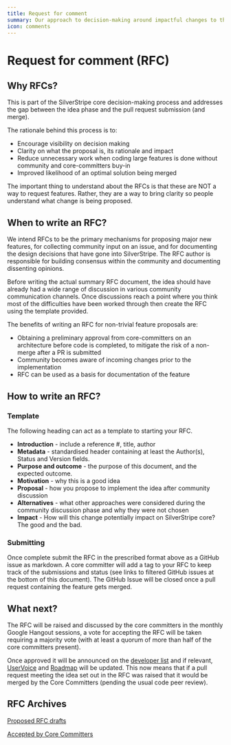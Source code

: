 ```yaml
---
title: Request for comment
summary: Our approach to decision-making around impactful changes to the product
icon: comments
---
```


# Request for comment (RFC)

## Why RFCs?
This is part of the SilverStripe core decision-making process and addresses the gap between the idea phase and the pull request submission (and merge).

The rationale behind this process is to:
 * Encourage visibility on decision making
 * Clarity on what the proposal is, its rationale and impact
 * Reduce unnecessary work when coding large features is done without community and core-committers buy-in
 * Improved likelihood of an optimal solution being merged

The important thing to understand about the RFCs is that these are NOT a way to request features. Rather, they are a way to bring clarity so people understand what change is being proposed.

## When to write an RFC?

We intend RFCs to be the primary mechanisms for proposing major new features, for collecting community input on an issue, and for documenting the design decisions that have gone into SilverStripe. The RFC author is responsible for building consensus within the community and documenting dissenting opinions.

Before writing the actual summary RFC document, the idea should have already had a wide range of discussion in various community communication channels. Once discussions reach a point where you think most of the difficulties have been worked through then create the RFC using the template provided.

The benefits of writing an RFC for non-trivial feature proposals are:
 * Obtaining a preliminary approval from core-committers on an architecture before code is completed, to mitigate the risk of a non-merge after a PR is submitted
 * Community becomes aware of incoming changes prior to the implementation
 * RFC can be used as a basis for documentation of the feature
	

## How to write an RFC?

### Template
The following heading can act as a template to starting your RFC.
 * **Introduction** - include a reference #, title, author
 * **Metadata** - standardised header containing at least the Author(s), Status and Version fields.
 * **Purpose and outcome** - the purpose of this document, and the expected outcome.
 * **Motivation** - why this is a good idea
 * **Proposal** - how you propose to implement the idea after community discussion
 * **Alternatives** - what other approaches were considered during the community discussion phase and why they were not chosen
 * **Impact** - How will this change potentially impact on SilverStripe core? The good and the bad.

### Submitting
Once complete submit the RFC in the prescribed format above as a GitHub issue as markdown. A core committer will add a tag to your RFC to keep track of the submissions and status (see links to filtered GitHub issues at the bottom of this document). The GitHub Issue will be closed once a pull request containing the feature gets merged. 

## What next?
The RFC will be raised and discussed by the core committers in the monthly Google Hangout sessions, a vote for accepting the RFC will be taken requiring a majority vote (with at least a quorum of more than half of the core committers present).

Once approved it will be announced on the [developer list](https://groups.google.com/forum/#!forum/silverstripe-dev) and if relevant, [UserVoice](http://silverstripe.uservoice.com) and [Roadmap](https://www.silverstripe.org/software/roadmap) will be updated. This now means that if a pull request meeting the idea set out in the RFC was raised that it would be merged by the Core Committers (pending the usual code peer review).

## RFC Archives

[Proposed RFC drafts](https://github.com/silverstripe/silverstripe-framework/labels/rfc%2Fdraft)


[Accepted by Core Committers](https://github.com/silverstripe/silverstripe-framework/labels/rfc%2Faccepted)

